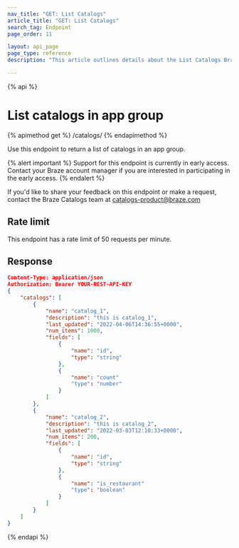 ```yaml
---
nav_title: "GET: List Catalogs"
article_title: "GET: List Catalogs"
search_tag: Endpoint
page_order: 11

layout: api_page
page_type: reference
description: "This article outlines details about the List Catalogs Braze endpoint."

---
```

{% api %}
# List catalogs in app group
{% apimethod get %}
/catalogs/
{% endapimethod %}

Use this endpoint to return a list of catalogs in an app group.

{% alert important %}
Support for this endpoint is currently in early access. Contact your Braze account manager if you are interested in participating in the early access.
{% endalert %}

If you'd like to share your feedback on this endpoint or make a request, contact the Braze Catalogs team at [catalogs-product@braze.com](mailto:catalogs-product@braze.com)

## Rate limit

This endpoint has a rate limit of 50 requests per minute.

## Response

```json
Content-Type: application/json
Authorization: Bearer YOUR-REST-API-KEY
{
    "catalogs": [
        {
            "name": "catalog_1",
            "description": "this is catalog_1",
            "last_updated": "2022-04-06T14:36:55+0000",
            "num_items": 1000,
            "fields": [
                {
                    "name": "id",
                    "type": "string" 
                },
                {
                    "name": "count"
                    "type": "number"
                }
            ]
        },
        {
            "name": "catalog_2",
            "description": "this is catalog_2",
            "last_updated": "2022-03-03T12:10:33+0000",
            "num_items": 200,
            "fields": [
                {
                    "name": "id",
                    "type": "string" 
                },
                {
                    "name": "is_restaurant"
                    "type": "boolean"
                }
            ]
        }
    ]
}
```

{% endapi %}